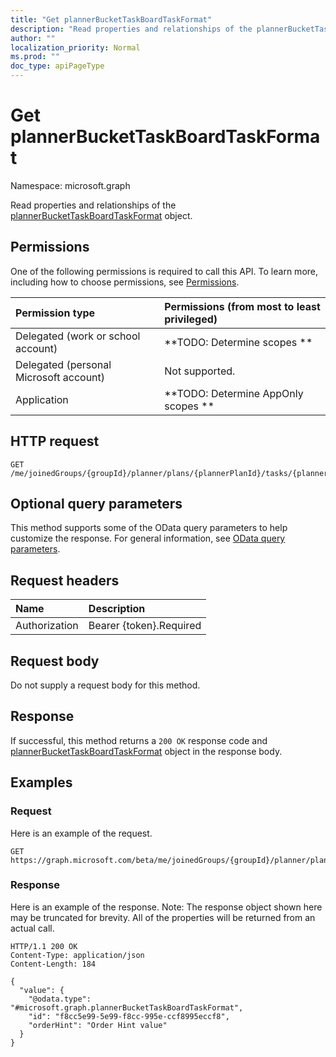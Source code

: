 ```yaml
---
title: "Get plannerBucketTaskBoardTaskFormat"
description: "Read properties and relationships of the plannerBucketTaskBoardTaskFormat object."
author: ""
localization_priority: Normal
ms.prod: ""
doc_type: apiPageType
---
```


# Get plannerBucketTaskBoardTaskFormat

Namespace: microsoft.graph

Read properties and relationships of the [plannerBucketTaskBoardTaskFormat](../resources/plannerbuckettaskboardtaskformat.md) object.

## Permissions
One of the following permissions is required to call this API. To learn more, including how to choose permissions, see [Permissions](/concepts/permissions-reference.md).

|Permission type|Permissions (from most to least privileged)|
|:---|:---|
|Delegated (work or school account)|**TODO: Determine scopes **|
|Delegated (personal Microsoft account)|Not supported.|
|Application|**TODO: Determine AppOnly scopes **|

## HTTP request
<!-- {
  "blockType": "ignored"
}
-->
``` http
GET /me/joinedGroups/{groupId}/planner/plans/{plannerPlanId}/tasks/{plannerTaskId}/bucketTaskBoardFormat
```

## Optional query parameters
This method supports some of the OData query parameters to help customize the response. For general information, see [OData query parameters](/graph/query-parameters).

## Request headers
|Name|Description|
|:---|:---|
|Authorization|Bearer {token}.Required|

## Request body
Do not supply a request body for this method.

## Response
If successful, this method returns a `200 OK` response code and [plannerBucketTaskBoardTaskFormat](../resources/plannerbuckettaskboardtaskformat.md) object in the response body.

## Examples

### Request
Here is an example of the request.
<!-- {
  "blockType": "request",
  "name": "get_plannerbuckettaskboardtaskformat"
}
-->
``` http
GET https://graph.microsoft.com/beta/me/joinedGroups/{groupId}/planner/plans/{plannerPlanId}/tasks/{plannerTaskId}/bucketTaskBoardFormat
```

### Response
Here is an example of the response. Note: The response object shown here may be truncated for brevity. All of the properties will be returned from an actual call.
<!-- {
  "blockType": "response",
  "truncated": true,
  "@odata.type": "microsoft.graph.plannerBucketTaskBoardTaskFormat"
}
-->
``` http
HTTP/1.1 200 OK
Content-Type: application/json
Content-Length: 184

{
  "value": {
    "@odata.type": "#microsoft.graph.plannerBucketTaskBoardTaskFormat",
    "id": "f8cc5e99-5e99-f8cc-995e-ccf8995eccf8",
    "orderHint": "Order Hint value"
  }
}
```

